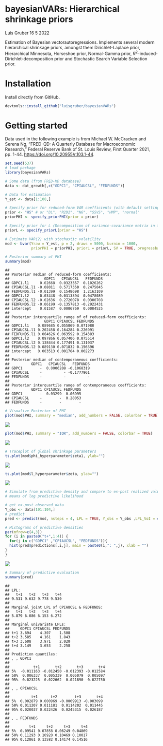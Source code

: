 bayesianVARs: Hierarchical shrinkage priors
================
Luis Gruber
16 5 2022

Estimation of Bayesian vectorautoregressions. Implements several modern
hierarchical shrinkage priors, amongst them Dirichlet-Laplace prior,
Hierarchical Minnesota, Horseshoe prior, Normal-Gamma prior,
$R^2$-induced-Dirichlet-decomposition prior and Stochastic Search
Variable Selection prior.

# Installation

Install directly from GitHub.

``` r
devtools::install_github("luisgruber/bayesianVARs")
```

# Getting started

Data used in the following example is from Michael W. McCracken and
Serena Ng, “FRED-QD: A Quarterly Database for Macroeconomic Research,”
Federal Reserve Bank of St. Louis Review, First Quarter 2021, pp. 1-44.
<https://doi.org/10.20955/r.103.1-44>.

``` r
set.seed(537)
# load package
library(bayesianVARs)

# Some data (from FRED-MD database)
data <- dat_growth[,c("GDPC1", "CPIAUCSL", "FEDFUNDS")]

# Data for estimation
Y_est <- data[1:100,]

# Specify prior for reduced-form VAR coefficients (with default settings)
prior <- "HS" # or "DL", "R2D2", "NG", "SSVS", "HMP", "normal"
priorPHI <- specify_priorPHI(prior = prior)

# Specify prior for L (Decomposition of variance-covariance matrix in the form of t(L^(-1))%*%D_t%*%L^(-1), where L is upper triangular)
priorL <- specify_priorL(prior = "HS")

# Estimate VAR(2) with stochastic volatility
mod <- bvar(Yraw = Y_est, p = 2, draws = 5000, burnin = 1000,
            priorPHI = priorPHI, priorL = priorL, SV = TRUE, progressbar = FALSE)

# Posterior summary of PHI
summary(mod)
```

    ## 
    ## Posterior median of reduced-form coefficients:
    ##                GDPC1   CPIAUCSL   FEDFUNDS
    ## GDPC1.l1     0.02668  0.0323357  0.1026262
    ## CPIAUCSL.l1 -0.08011  0.5717350  0.2475045
    ## FEDFUNDS.l1 -0.01399  0.1548698  1.2163109
    ## GDPC1.l2     0.03448 -0.0313394  0.0478089
    ## CPIAUCSL.l2 -0.02636  0.2720078  0.0300708
    ## FEDFUNDS.l2 -0.06199 -0.1357813 -0.2922431
    ## intercept    0.01587  0.0006769  0.0004525
    ## 
    ## Posterior interquartile range of of reduced-form coefficients:
    ##                GDPC1 CPIAUCSL FEDFUNDS
    ## GDPC1.l1    0.089685 0.055069 0.071980
    ## CPIAUCSL.l1 0.202458 0.164284 0.226991
    ## FEDFUNDS.l1 0.064626 0.063592 0.154383
    ## GDPC1.l2    0.097866 0.057406 0.075514
    ## CPIAUCSL.l2 0.138444 0.177491 0.131037
    ## FEDFUNDS.l2 0.089130 0.071832 0.156396
    ## intercept   0.003513 0.001784 0.002273
    ## 
    ## Posterior median of contemporaneous coefficients:
    ##          GDPC1   CPIAUCSL   FEDFUNDS
    ## GDPC1        -  0.0006288 -0.1068319
    ## CPIAUCSL     -          - -0.1777961
    ## FEDFUNDS     -          -          -
    ## 
    ## Posterior interquartile range of contemporaneous coefficients:
    ##          GDPC1 CPIAUCSL FEDFUNDS
    ## GDPC1        -  0.03299  0.06995
    ## CPIAUCSL     -        -  0.28053
    ## FEDFUNDS     -        -        -

``` r
# Visualize Posterior of PHI
plot(mod$PHI, summary = "median", add_numbers = FALSE, colorbar = TRUE)
```

![](README_files/figure-gfm/unnamed-chunk-2-1.png)<!-- -->

``` r
plot(mod$PHI, summary = "IQR", add_numbers = FALSE, colorbar = TRUE)
```

![](README_files/figure-gfm/unnamed-chunk-2-2.png)<!-- -->

``` r
# Traceplot of global shrinkage parameters
ts.plot(mod$phi_hyperparameter$zeta1, ylab="")
```

![](README_files/figure-gfm/unnamed-chunk-2-3.png)<!-- -->

``` r
ts.plot(mod$l_hyperparameter$zeta, ylab="")
```

![](README_files/figure-gfm/unnamed-chunk-2-4.png)<!-- -->

``` r
# Simulate from predictive density and compare to ex-post realized value by 
# means of log predictive likelihood

# get ex-post observed data
Y_obs <- data[101:104,]
# predict
pred <- predict(mod, nsteps = 4, LPL = TRUE, Y_obs = Y_obs ,LPL_VoI = c("CPIAUCSL", "FEDFUNDS"))

# Histograms of predictive densities
par(mfrow=c(4,3))
for (i in paste0("t+",1:4)) {
  for(j in c("GDPC1" ,"CPIAUCSL", "FEDFUNDS")){
  hist(pred$predictions[,i,j], main = paste0(i,": ",j), xlab = "")
}
}
```

![](README_files/figure-gfm/unnamed-chunk-2-5.png)<!-- -->

``` r
# Summary of predictive evaluation
summary(pred)
```

    ## 
    ## LPL:
    ##   t+1   t+2   t+3   t+4 
    ## 9.531 9.632 9.778 9.530 
    ## 
    ## Marginal joint LPL of CPIAUCSL & FEDFUNDS:
    ##   t+1   t+2   t+3   t+4 
    ## 5.879 6.086 6.153 6.272 
    ## 
    ## Marginal univariate LPLs:
    ##     GDPC1 CPIAUCSL FEDFUNDS
    ## t+1 3.694    4.307    1.508
    ## t+2 3.585    4.161    1.843
    ## t+3 3.608    3.971    2.020
    ## t+4 3.149    3.653    2.258
    ## 
    ## Prediction quantiles:
    ## , , GDPC1
    ## 
    ##           t+1       t+2       t+3       t+4
    ## 5%  -0.011163 -0.012450 -0.012393 -0.012584
    ## 50%  0.006337  0.005339  0.005079  0.005097
    ## 95%  0.023225  0.022662  0.021890  0.022750
    ## 
    ## , , CPIAUCSL
    ## 
    ##          t+1      t+2        t+3       t+4
    ## 5%  0.002879 0.000969 -0.0009913 -0.003099
    ## 50% 0.011207 0.011181  0.0114202  0.011445
    ## 95% 0.020037 0.022426  0.0245315  0.026187
    ## 
    ## , , FEDFUNDS
    ## 
    ##         t+1     t+2     t+3     t+4
    ## 5%  0.09541 0.07858 0.06249 0.04869
    ## 50% 0.11293 0.10920 0.10469 0.10017
    ## 95% 0.12861 0.13582 0.14174 0.14516
